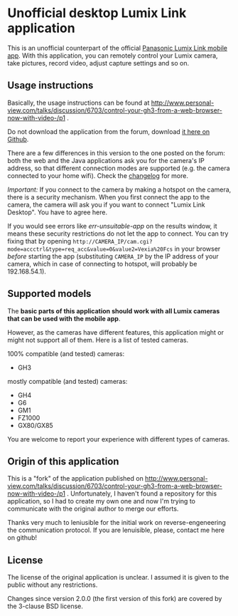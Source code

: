 # Unofficial desktop Lumix Link application #

This is an unofficial counterpart of the official [Panasonic Lumix Link mobile app](https://play.google.com/store/apps/details?id=jp.co.panasonic.lumix_link.activity&hl=cs). With this application, you can remotely control your Lumix camera, take pictures, record video, adjust capture settings and so on. 

## Usage instructions ##

Basically, the usage instructions can be found at http://www.personal-view.com/talks/discussion/6703/control-your-gh3-from-a-web-browser-now-with-video-/p1 . 

Do not download the application from the forum, download [it here on Github](https://github.com/peci1/lumix-link-desktop/releases).

There are a few differences in this version to the one posted on the forum: both the web and the Java applications ask you for the camera's IP address, so that different connection modes are supported (e.g. the camera connected to your home wifi). Check the [changelog](https://github.com/peci1/lumix-link-desktop/blob/master/CHANGELOG.md) for more.

*Important:* If you connect to the camera by making a hotspot on the camera, there is a security mechanism. When you first connect the app to the camera, the camera will ask you if you want to connect "Lumix Link Desktop". You have to agree here.

If you would see errors like _err-unsuitable-app_ on the results window, it means these security restrictions do not let the app to connect. You can try fixing that by opening `http://CAMERA_IP/cam.cgi?mode=accctrl&type=req_acc&value=0&value2=Vexia%20Fcs` in your browser _before_ starting the app (substituting `CAMERA_IP` by the IP address of your camera, which in case of connecting to hotspot, will probably be 192.168.54.1).

## Supported models ##

The **basic parts of this application should work with all Lumix cameras that can be used with the mobile app**. 

However, as the cameras have different features, this application might or might not support all of them. Here is a list of tested cameras.

100% compatible (and tested) cameras:
 
 - GH3

mostly compatible (and tested) cameras:

 - GH4
 - G6
 - GM1
 - FZ1000
 - GX80/GX85

You are welcome to report your experience with different types of cameras.

## Origin of this application ##

This is a "fork" of the application published on http://www.personal-view.com/talks/discussion/6703/control-your-gh3-from-a-web-browser-now-with-video-/p1 . Unfortunately, I haven't found a repository for this application, so I had to create my own one and now I'm trying to communicate with the original author to merge our efforts.

Thanks very much to leniusible for the initial work on reverse-engeneering the communication protocol. If you are lenuisible, please, contact me here on github!

## License ##

The license of the original application is unclear. I assumed it is given to the public without any restrictions.

Changes since version 2.0.0 (the first version of this fork) are covered by the 3-clause BSD license.
